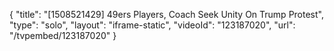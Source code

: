 {
    "title": "[1508521429] 49ers Players, Coach Seek Unity On Trump Protest",
    "type": "solo",
    "layout": "iframe-static",
    "videoId": "123187020",
    "url": "\/tvpembed\/123187020"
}